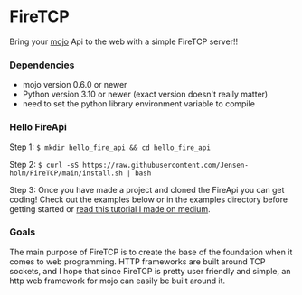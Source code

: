 # FireTCP

Bring your [mojo](https://www.modular.com/max/mojo) Api to the web with a simple FireTCP server!!

### Dependencies
 - mojo version 0.6.0 or newer
 - Python version 3.10 or newer (exact version doesn't really matter)
 - need to set the python library environment variable to compile

### Hello FireApi
Step 1: `$ mkdir hello_fire_api && cd hello_fire_api` <br>

Step 2: `$ curl -sS https://raw.githubusercontent.com/Jensen-holm/FireTCP/main/install.sh | bash`

Step 3: Once you have made a project and cloned the FireApi you can get coding! Check out the examples below or in the examples directory before getting started or [read this tutorial I made on medium](https://medium.com/@jensen.dev.01/socket-programming-in-mojo-e113f6c8cbef).


### Goals

The main purpose of FireTCP is to create the base of the foundation when it comes to web programming. HTTP frameworks are built around TCP sockets, and I hope that since FireTCP is pretty user friendly and simple, an http web framework for mojo can easily be built around it.

